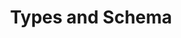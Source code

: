 ---
title: "Types and Schema"
description: Learn more about how GraphQL Types and Schema work
path: reference/types-schema
---